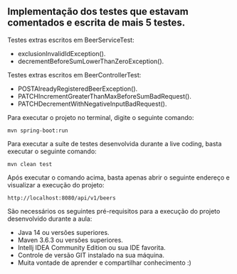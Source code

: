 <h2>Implementação dos testes que estavam comentados e escrita de mais 5 testes. </h2>

Testes extras escritos em BeerServiceTest:

* exclusionInvalidIdException().
* decrementBeforeSumLowerThanZeroException().

Testes extras escritos em BeerControllerTest:
* POSTAlreadyRegisteredBeerException().
* PATCHIncrementGreaterThanMaxBeforeSumBadRequest().
* PATCHDecrementWithNegativeInputBadRequest().

Para executar o projeto no terminal, digite o seguinte comando:

```shell script
mvn spring-boot:run 
```

Para executar a suíte de testes desenvolvida durante a live coding, basta executar o seguinte comando:

```shell script
mvn clean test
```

Após executar o comando acima, basta apenas abrir o seguinte endereço e visualizar a execução do projeto:

```
http://localhost:8080/api/v1/beers
```

São necessários os seguintes pré-requisitos para a execução do projeto desenvolvido durante a aula:

* Java 14 ou versões superiores.
* Maven 3.6.3 ou versões superiores.
* Intellj IDEA Community Edition ou sua IDE favorita.
* Controle de versão GIT instalado na sua máquina.
* Muita vontade de aprender e compartilhar conhecimento :)


